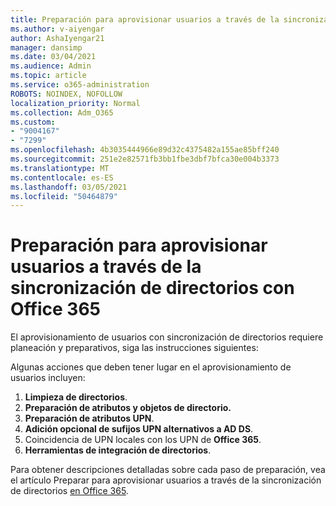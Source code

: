 ```yaml
---
title: Preparación para aprovisionar usuarios a través de la sincronización de directorios con Office 365
ms.author: v-aiyengar
author: AshaIyengar21
manager: dansimp
ms.date: 03/04/2021
ms.audience: Admin
ms.topic: article
ms.service: o365-administration
ROBOTS: NOINDEX, NOFOLLOW
localization_priority: Normal
ms.collection: Adm_O365
ms.custom:
- "9004167"
- "7299"
ms.openlocfilehash: 4b3035444966e89d32c4375482a155ae85bff240
ms.sourcegitcommit: 251e2e82571fb3bb1fbe3dbf7bfca30e004b3373
ms.translationtype: MT
ms.contentlocale: es-ES
ms.lasthandoff: 03/05/2021
ms.locfileid: "50464879"
---
```

# <a name="prepare-to-provision-users-through-directory-synchronization-to-office-365"></a>Preparación para aprovisionar usuarios a través de la sincronización de directorios con Office 365

El aprovisionamiento de usuarios con sincronización de directorios requiere planeación y preparativos, siga las instrucciones siguientes:

Algunas acciones que deben tener lugar en el aprovisionamiento de usuarios incluyen:
1. **Limpieza de directorios**.
1. **Preparación de atributos y objetos de directorio.**
1. **Preparación de atributos UPN**.
1. **Adición opcional de sufijos UPN alternativos a AD DS**.
1. Coincidencia de UPN locales con los UPN de **Office 365**.
1. **Herramientas de integración de directorios**.

Para obtener descripciones detalladas sobre cada paso de preparación, vea el artículo Preparar para aprovisionar usuarios a través de la sincronización de directorios [en Office 365](https://aka.ms/office365assistantprovisionuserstooffice365).